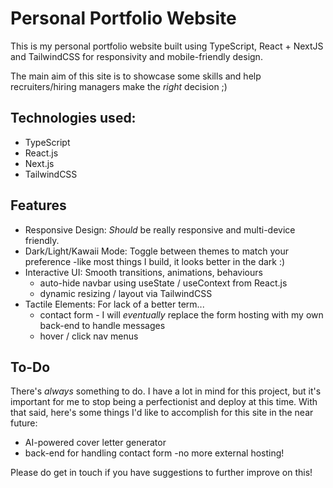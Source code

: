 
# Personal Portfolio Website

This is my personal portfolio website built using TypeScript, React + NextJS and TailwindCSS for responsivity and mobile-friendly design.

The main aim of this site is to showcase some skills and help recruiters/hiring managers make the *right* decision ;)


## Technologies used:

- TypeScript
- React.js
- Next.js
- TailwindCSS


## Features

- Responsive Design: *Should* be really responsive and multi-device friendly.
- Dark/Light/Kawaii Mode: Toggle between themes to match your preference -like most things I build, it looks better in the dark :) 
- Interactive UI: Smooth transitions, animations, behaviours
  - auto-hide navbar using useState / useContext from React.js
  - dynamic resizing / layout via TailwindCSS
- Tactile Elements: For lack of a better term...
  - contact form - I will *eventually* replace the form hosting with my own back-end to handle messages
  - hover / click nav menus

## To-Do

There's *always* something to do. I have a lot in mind for this project, but it's important for me to stop being a perfectionist and deploy at this time.
With that said, here's some things I'd like to accomplish for this site in the near future:

- AI-powered cover letter generator
- back-end for handling contact form -no more external hosting!


Please do get in touch if you have suggestions to further improve on this!
